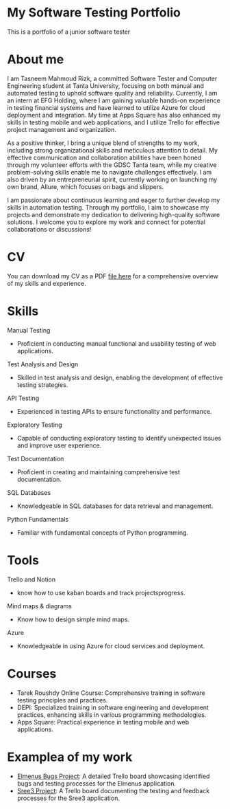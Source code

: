 # My Software Testing Portfolio

This is a portfolio of a junior software tester
# About me

I am Tasneem Mahmoud Rizk, a committed Software Tester and Computer Engineering student at Tanta University, focusing on both manual and automated testing to uphold software quality and reliability. Currently, I am an intern at EFG Holding, where I am gaining valuable hands-on experience in testing financial systems and have learned to utilize Azure for cloud deployment and integration. My time at Apps Square has also enhanced my skills in testing mobile and web applications, and I utilize Trello for effective project management and organization.

As a positive thinker, I bring a unique blend of strengths to my work, including strong organizational skills and meticulous attention to detail. My effective communication and collaboration abilities have been honed through my volunteer efforts with the GDSC Tanta team, while my creative problem-solving skills enable me to navigate challenges effectively. I am also driven by an entrepreneurial spirit, currently working on launching my own brand, Allure, which focuses on bags and slippers.

I am passionate about continuous learning and eager to further develop my skills in automation testing. Through my portfolio, I aim to showcase my projects and demonstrate my dedication to delivering high-quality software solutions. I welcome you to explore my work and connect for potential collaborations or discussions!
# CV

You can download my CV as a PDF [file here](https://drive.google.com/file/d/1NpjBXcyv4uIDSB-uj2_DwqLXprM25roC/view?usp=drivesdk) for a comprehensive overview of my skills and experience.
# Skills

Manual Testing
   * Proficient in conducting manual functional and usability testing of web applications.
   
Test Analysis and Design
   * Skilled in test analysis and design, enabling the development of effective testing strategies.
          
API Testing
   * Experienced in testing APIs to ensure functionality and performance.
     
Exploratory Testing
   * Capable of conducting exploratory testing to identify unexpected issues and improve user experience.
     
Test Documentation
   * Proficient in creating and maintaining comprehensive test documentation.

SQL Databases
   * Knowledgeable in SQL databases for data retrieval and management.

Python Fundamentals
   * Familiar with fundamental concepts of Python programming.

# Tools

Trello and Notion
   * know how to use kaban boards and track projectsprogress.

Mind maps & diagrams
   * Know how to design simple mind maps.
    
Azure
   * Knowledgeable in using Azure for cloud services and deployment.

# Courses

   * Tarek Roushdy Online Course: Comprehensive training in software testing principles and practices.
   * DEPI: Specialized training in software engineering and development practices, enhancing skills in various programming methodologies.
   * Apps Square: Practical experience in testing mobile and web applications.

# Examplea of my work
   * [Elmenus Bugs Project](https://trello.com/invite/b/66b3ae094054877a8b6bd37c/ATTI48b7274354a877fa72d40b095ef640c758F8728A/elmenus-bugs): A detailed Trello board showcasing identified bugs and testing processes for the Elmenus application.
   * [Sree3 Project](https://trello.com/invite/b/66be29bc20f9cd1673c28230/ATTI5856c66d236c6ca5382293e8bc448393349EE0DA/sree3): A Trello board documenting the testing and feedback processes for the Sree3 application.
